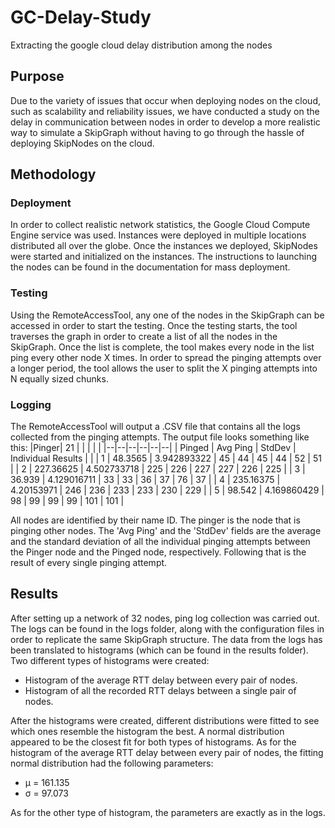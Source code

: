 # GC-Delay-Study
Extracting the google cloud delay distribution among the nodes

## Purpose
Due to the variety of issues that occur when deploying nodes on the cloud, such as scalability and reliability issues, we have conducted a study on the delay in communication between nodes in order to develop a more realistic way to simulate a SkipGraph without having to go through the hassle of deploying SkipNodes on the cloud.

## Methodology

### Deployment
In order to collect realistic network statistics, the Google Cloud Compute Engine service was used. Instances were deployed in multiple locations distributed all over the globe. Once the instances we deployed, SkipNodes were started and initialized on the instances. The instructions to launching the nodes can be found in the documentation for mass deployment.

### Testing 
Using the RemoteAccessTool, any one of the nodes in the SkipGraph can be accessed in order to start the testing. Once the testing starts, the tool traverses the graph in order to create a list of all the nodes in the SkipGraph. Once the list is complete, the tool makes every node in the list ping every other node X times. In order to spread the pinging attempts over a longer period, the tool allows the user to split the X pinging attempts into N equally sized chunks.

### Logging
The RemoteAccessTool will output a .CSV file that contains all the logs collected from the pinging attempts. The output file looks something like this:
|Pinger| 21 | | | | |
|--|--|--|--|--|--|
| Pinged | Avg Ping | StdDev | Individual Results |  |
| 1 | 48.3565 | 3.942893322 | 45 | 44 | 45 | 44 | 52 | 51 |
| 2 | 227.36625 | 4.502733718 | 225 | 226 | 227 | 227 | 226 | 225 |
| 3 | 36.939 | 4.129016711 | 33 | 33 | 36 | 37 | 76 | 37 |
| 4 | 235.16375 | 4.20153971 | 246 | 236 | 233 | 233 | 230 | 229 |
| 5 | 98.542 | 4.169860429 | 98 | 99 | 99 | 99 | 101 | 101 |

All nodes are identified by their name ID. The pinger is the node that is pinging other nodes. The 'Avg Ping' and the 'StdDev' fields are the average and the standard deviation of all the individual pinging attempts between the Pinger node and the Pinged node, respectively. Following that is the result of every single pinging attempt.

## Results
After setting up a network of 32 nodes, ping log collection was carried out. The logs can be found in the logs folder, along with the configuration files in order to replicate the same SkipGraph structure. The data from the logs has been translated to histograms (which can be found in the results folder). Two different types of histograms were created:

 - Histogram of the average RTT delay between every pair of nodes.
 - Histogram of all the recorded RTT delays between a single pair of nodes.

After the histograms were created, different distributions were fitted to see which ones resemble the histogram the best. A normal distribution appeared to be the closest fit for both types of histograms. As for the histogram of the average RTT delay between every pair of nodes, the fitting normal distribution had the following parameters:
- μ = 161.135
- σ = 97.073

As for the other type of histogram, the parameters are exactly as in the logs.


  
